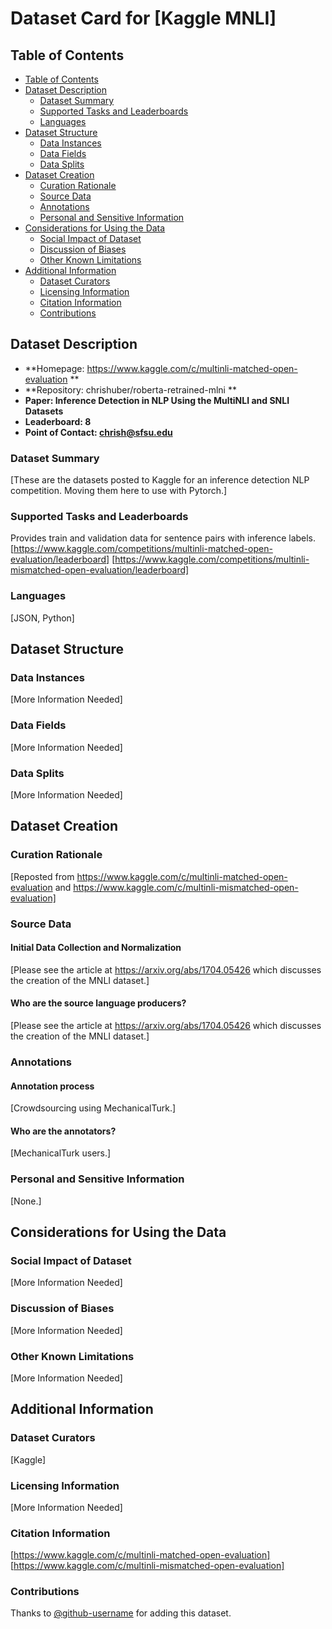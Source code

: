# Dataset Card for [Kaggle MNLI]

## Table of Contents
- [Table of Contents](#table-of-contents)
- [Dataset Description](#dataset-description)
  - [Dataset Summary](#dataset-summary)
  - [Supported Tasks and Leaderboards](#supported-tasks-and-leaderboards)
  - [Languages](#languages)
- [Dataset Structure](#dataset-structure)
  - [Data Instances](#data-instances)
  - [Data Fields](#data-fields)
  - [Data Splits](#data-splits)
- [Dataset Creation](#dataset-creation)
  - [Curation Rationale](#curation-rationale)
  - [Source Data](#source-data)
  - [Annotations](#annotations)
  - [Personal and Sensitive Information](#personal-and-sensitive-information)
- [Considerations for Using the Data](#considerations-for-using-the-data)
  - [Social Impact of Dataset](#social-impact-of-dataset)
  - [Discussion of Biases](#discussion-of-biases)
  - [Other Known Limitations](#other-known-limitations)
- [Additional Information](#additional-information)
  - [Dataset Curators](#dataset-curators)
  - [Licensing Information](#licensing-information)
  - [Citation Information](#citation-information)
  - [Contributions](#contributions)

## Dataset Description

- **Homepage: https://www.kaggle.com/c/multinli-matched-open-evaluation **
- **Repository: chrishuber/roberta-retrained-mlni **
- **Paper: Inference Detection in NLP Using the MultiNLI and SNLI Datasets**
- **Leaderboard: 8**
- **Point of Contact: chrish@sfsu.edu**

### Dataset Summary

[These are the datasets posted to Kaggle for an inference detection NLP competition. Moving them here to use with Pytorch.]

### Supported Tasks and Leaderboards

Provides train and validation data for sentence pairs with inference labels.
[https://www.kaggle.com/competitions/multinli-matched-open-evaluation/leaderboard]
[https://www.kaggle.com/competitions/multinli-mismatched-open-evaluation/leaderboard]

### Languages

[JSON, Python]

## Dataset Structure

### Data Instances

[More Information Needed]

### Data Fields

[More Information Needed]

### Data Splits

[More Information Needed]

## Dataset Creation

### Curation Rationale

[Reposted from https://www.kaggle.com/c/multinli-matched-open-evaluation and https://www.kaggle.com/c/multinli-mismatched-open-evaluation]

### Source Data

#### Initial Data Collection and Normalization

[Please see the article at https://arxiv.org/abs/1704.05426 which discusses the creation of the MNLI dataset.]

#### Who are the source language producers?

[Please see the article at https://arxiv.org/abs/1704.05426 which discusses the creation of the MNLI dataset.]

### Annotations

#### Annotation process

[Crowdsourcing using MechanicalTurk.]

#### Who are the annotators?

[MechanicalTurk users.]

### Personal and Sensitive Information

[None.]

## Considerations for Using the Data

### Social Impact of Dataset

[More Information Needed]

### Discussion of Biases

[More Information Needed]

### Other Known Limitations

[More Information Needed]

## Additional Information

### Dataset Curators

[Kaggle]

### Licensing Information

[More Information Needed]

### Citation Information

[https://www.kaggle.com/c/multinli-matched-open-evaluation]
[https://www.kaggle.com/c/multinli-mismatched-open-evaluation]

### Contributions

Thanks to [@github-username](https://github.com/<github-username>) for adding this dataset.